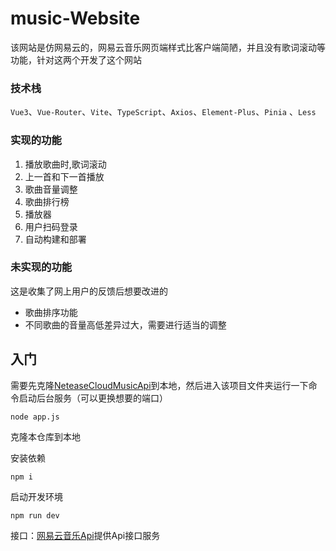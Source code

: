 # music-Website
该网站是仿网易云的，网易云音乐网页端样式比客户端简陋，并且没有歌词滚动等功能，针对这两个开发了这个网站
### 技术栈

`Vue3`、`Vue-Router`、`Vite`、`TypeScript`、`Axios`、`Element-Plus`、`Pinia` 、`Less`

### 实现的功能

1. 播放歌曲时,歌词滚动
2. 上一首和下一首播放
3. 歌曲音量调整
4. 歌曲排行榜
5. 播放器
6. 用户扫码登录
7. 自动构建和部署

### 未实现的功能

这是收集了网上用户的反馈后想要改进的

- 歌曲排序功能
- 不同歌曲的音量高低差异过大，需要进行适当的调整

## 入门

需要先克隆[NeteaseCloudMusicApi](https://github.com/Binaryify/NeteaseCloudMusicApi)到本地，然后进入该项目文件夹运行一下命令启动后台服务（可以更换想要的端口）

```
node app.js
```

克隆本仓库到本地

安装依赖

```
npm i
```



启动开发环境

```
npm run dev
```

接口：[网易云音乐Api](https://github.com/Binaryify/NeteaseCloudMusicApi)提供Api接口服务
